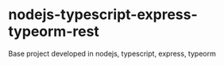 # nodejs-typescript-express-typeorm-rest
Base project developed in nodejs, typescript, express, typeorm
